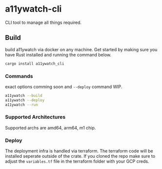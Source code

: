 # a11ywatch-cli

CLI tool to manage all things required.

## Build

build a11ywatch via docker on any machine. Get started by making sure you have Rust installed and running the command below.

```sh
cargo install a11ywatch_cli
```

### Commands

exact options comming soon and `--deploy` command WIP.

```sh
a11ywatch --build
a11ywatch --deploy
a11ywatch --run
```

### Supported Architectures

Supported archs are amd64, arm64, m1 chip.

### Deploy

The deployment infra is handled via terraform. The terraform code will be installed seperate outside of the crate.
If you cloned the repo make sure to adjust the `variables.tf` file in the terraform folder with your GCP creds.
